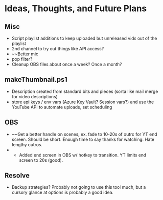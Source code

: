# Ideas, Thoughts, and Future Plans

## Misc
- Script playlist additions to keep uploaded but unreleased vids out of the playlist
- 2nd channel to try out things like API access?
- ~~Better mic
- pop filter?
- Cleanup OBS files about once a week? Once a month?

## makeThumbnail.ps1
- Description created from standard bits and pieces (sorta like mail merge for video descriptions)
- store api keys / env vars (Azure Key Vault? Session vars?) and use the YouTube API to automate uploads, set scheduling

## OBS
- ~~Get a better handle on scenes, ex. fade to 10-20s of outro for YT end screen. Should be short. Enough time to say thanks for watching. Hate lengthy outros.
- - Added end screen in OBS w/ hotkey to transition. YT limits end screen to 20s (good).

## Resolve
- Backup strategies? Probably not going to use this tool much, but a cursory glance at options is probably a good idea.